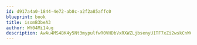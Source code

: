 ```yaml
---
id: d917a4a0-1844-4e72-ab8c-a2f2a85affc0
blueprint: book
title: isomB3beA3
author: WY04Mi14ug
description: AwAu4MS4BK4y5Nt3mypulfwR0VHDbVxRXWZLjbsenyU1TF7xZi2wskCnWC1djiQBlXUkALHR8C8tUEuc1SVSuMSksFFNojsrVBqP
---
```

